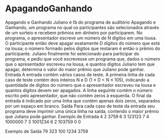 # ApagandoGanhando
Apagando e Ganhando
Juliano é fã do programa de auditório Apagando e Ganhando, um programa no qual os participantes são
selecionados através de um sorteio e recebem prêmios em dinheiro por participarem.
No programa, o apresentador escreve um número de N dígitos em uma lousa. O participante então deve
apagar exatamente D dígitos do número que está na lousa; o número formado pelos dígitos que restaram é
então o prêmio do participante.
Juliano finalmente foi selecionado para participar do programa, e pediu que você escrevesse um programa
que, dados o número que o apresentador escreveu na lousa, e quantos dígitos Juliano tem que apagar,
determina o valor do maior prêmio que Juliano pode ganhar.
Entrada
A entrada contém vários casos de teste. A primeira linha de cada caso de teste contém dois inteiros N e D (1
≤ D < N ≤ 105), indicando a quantidade de dígitos do número que o apresentador escreveu na lousa e
quantos dígitos devem ser apagados. A linha seguinte contém o número escrito pelo apresentador, que não
contém zeros à esquerda.
O final da entrada é indicado por uma linha que contém apenas dois zeros, separados por um espaço em
branco.
Saída
Para cada caso de teste da entrada seu programa deve imprimir uma única linha na saída, contendo o maior
prêmio que Juliano pode ganhar.
Exemplo de Entrada
4 2
3759
6 3
123123
7 4
1000000
7 3
1001234
6 2
103759
0 0

Exemplo de Saída
79
323
100
1234
3759
